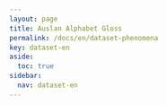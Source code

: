 ```yaml
---
layout: page
title: Auslan Alphabet Gloss
permalink: /docs/en/dataset-phenomena
key: dataset-en
aside:
  toc: true
sidebar:
  nav: dataset-en
---
```


<head>
    <style>
        .container {
            display: flex;
            justify-content: space-between; Creates space around items
        }

        .image-with-caption {
            width: 110%;
            margin: auto;
        }

        .image-with-caption img {
            width: 100%;
            height: auto;
        }

        .image-with-caption figcaption {
            text-align: center;
        }
    </style>
</head>

<figure class="image-with-caption">
    <img src="../assets/images/phenomena.png">
    <!-- <figcaption>Spatial Annotation</figcaption> -->
</figure>
